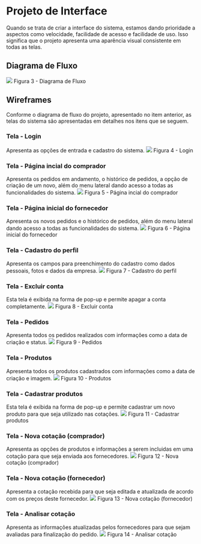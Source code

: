 
# Projeto de Interface

Quando se trata de criar a interface do sistema, estamos dando prioridade a aspectos como velocidade, facilidade de acesso e facilidade de uso. Isso significa que o projeto apresenta uma aparência visual consistente em todas as telas.

## Diagrama de Fluxo

<img src="https://github.com/ICEI-PUC-Minas-PMV-ADS/pmv-ads-2023-2-e2-proj-int-t2-grupo-2-hortidot/blob/26f5661f9c1a0ceeac16b515c18c316fb3cac8f8/docs/img/Diagrama%20de%20Fluxo%20Hortidot.jpg" />
Figura 3 - Diagrama de Fluxo

## Wireframes

Conforme o diagrama de fluxo do projeto, apresentado no item anterior, as telas do sistema são apresentadas em detalhes nos itens que se seguem.

### Tela - Login

Apresenta as opções de entrada e cadastro do sistema.
<img src="https://github.com/ICEI-PUC-Minas-PMV-ADS/pmv-ads-2023-2-e2-proj-int-t2-grupo-2-hortidot/blob/107df6b8ee825cc9da3e8255f55c0a465ccfe2a2/docs/img/Login.jpg" />
Figura 4 - Login

### Tela - Página incial do comprador

Apresenta os pedidos em andamento, o histórico de pedidos, a opção de criação de um novo, além do menu lateral dando acesso a todas as funcionalidades do sistema.
<img src="https://github.com/ICEI-PUC-Minas-PMV-ADS/pmv-ads-2023-2-e2-proj-int-t2-grupo-2-hortidot/blob/107df6b8ee825cc9da3e8255f55c0a465ccfe2a2/docs/img/P%C3%A1gina%20inicial%20(comprador).jpg" />
Figura 5 - Página incial do comprador

### Tela - Página inicial do fornecedor

Apresenta os novos pedidos e o histórico de pedidos, além do menu lateral dando acesso a todas as funcionalidades do sistema.
<img src="https://github.com/ICEI-PUC-Minas-PMV-ADS/pmv-ads-2023-2-e2-proj-int-t2-grupo-2-hortidot/blob/107df6b8ee825cc9da3e8255f55c0a465ccfe2a2/docs/img/P%C3%A1gina%20inicial%20(fornecedor).jpg" />
Figura 6 - Página inicial do fornecedor

### Tela - Cadastro do perfil

Apresenta os campos para preenchimento do cadastro como dados pessoais, fotos e dados da empresa. 
<img src="https://github.com/ICEI-PUC-Minas-PMV-ADS/pmv-ads-2023-2-e2-proj-int-t2-grupo-2-hortidot/blob/107df6b8ee825cc9da3e8255f55c0a465ccfe2a2/docs/img/Cadastro%20do%20perfil.jpg" />
Figura 7 - Cadastro do perfil

### Tela - Excluir conta
Esta tela é exibida na forma de pop-up e permite apagar a conta completamente.
<img src="https://github.com/ICEI-PUC-Minas-PMV-ADS/pmv-ads-2023-2-e2-proj-int-t2-grupo-2-hortidot/blob/107df6b8ee825cc9da3e8255f55c0a465ccfe2a2/docs/img/Excluir%20conta.jpg" />
Figura 8 - Excluir conta

### Tela - Pedidos

Apresenta todos os pedidos realizados com informações como a data de criação e status.
<img src="https://github.com/ICEI-PUC-Minas-PMV-ADS/pmv-ads-2023-2-e2-proj-int-t2-grupo-2-hortidot/blob/107df6b8ee825cc9da3e8255f55c0a465ccfe2a2/docs/img/Pedidos.jpg" />
Figura 9 - Pedidos

### Tela - Produtos

Apresenta todos os produtos cadastrados com informações como a data de criação e imagem.
<img src="https://github.com/ICEI-PUC-Minas-PMV-ADS/pmv-ads-2023-2-e2-proj-int-t2-grupo-2-hortidot/blob/107df6b8ee825cc9da3e8255f55c0a465ccfe2a2/docs/img/Produtos.jpg" />
Figura 10 - Produtos

### Tela - Cadastrar produtos

Esta tela é exibida na forma de pop-up e permite cadastrar um novo produto para que seja utilizado nas cotações.
<img src="https://github.com/ICEI-PUC-Minas-PMV-ADS/pmv-ads-2023-2-e2-proj-int-t2-grupo-2-hortidot/blob/107df6b8ee825cc9da3e8255f55c0a465ccfe2a2/docs/img/Cadastrar%20produto.jpg" />
Figura 11 - Cadastrar produtos

### Tela - Nova cotação (comprador)

Apresenta as opções de produtos e informações a serem incluidas em uma cotação para que seja enviada aos fornecedores.
<img src="https://github.com/ICEI-PUC-Minas-PMV-ADS/pmv-ads-2023-2-e2-proj-int-t2-grupo-2-hortidot/blob/107df6b8ee825cc9da3e8255f55c0a465ccfe2a2/docs/img/Nova%20cota%C3%A7%C3%A3o%20(comprador).jpg" />
Figura 12 -  Nova cotação (comprador)

### Tela - Nova cotação (fornecedor)

Apresenta a cotação recebida para que seja editada e atualizada de acordo com os preços deste fornecedor.
<img src="https://github.com/ICEI-PUC-Minas-PMV-ADS/pmv-ads-2023-2-e2-proj-int-t2-grupo-2-hortidot/blob/107df6b8ee825cc9da3e8255f55c0a465ccfe2a2/docs/img/Nova%20cota%C3%A7%C3%A3o%20(fornecedor).jpg" />
Figura 13 -  Nova cotação (fornecedor)

### Tela - Analisar cotação

Apresenta as informações atualizadas pelos fornecedores para que sejam avaliadas para finalização do pedido.
<img src="https://github.com/ICEI-PUC-Minas-PMV-ADS/pmv-ads-2023-2-e2-proj-int-t2-grupo-2-hortidot/blob/107df6b8ee825cc9da3e8255f55c0a465ccfe2a2/docs/img/Analisar%20cota%C3%A7%C3%A3o%20(comprador).jpg" />
Figura 14 -  Analisar cotação
